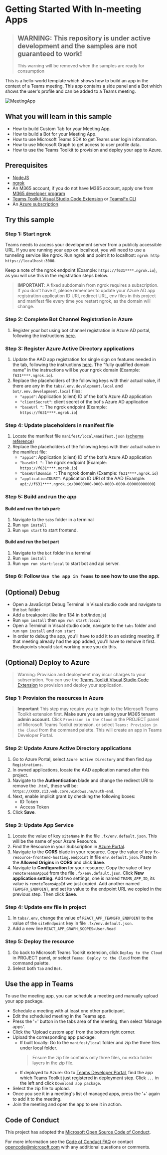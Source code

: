 # Getting Started With In-meeting Apps

> ## WARNING: This repository is under active development and the samples are not guaranteed to work!
> This warning will be removed when the samples are ready for consumption

This is a hello-world template which shows how to build an app in the context of a Teams meeting. This app contains a side panel and a Bot which shows the user's profile and can be added to a Teams meeting.

![MeetingApp](./images/InMeetingApp.png)

## What you will learn in this sample
- How to build Custom Tab for your Meeting App. 
- How to build a Bot for your Meeting App. 
- How to use Microsoft Teams SDK to get Teams user login information. 
- How to use Microsoft Graph to get access to user profile data. 
- How to use the Teams Toolkit to provision and deploy your app to Azure. 

## Prerequisites
-  [NodeJS](https://nodejs.org/en/)
-  [ngrok](https://ngrok.com/)
-  An M365 account, if you do not have M365 account, apply one from [M365 developer program](https://developer.microsoft.com/en-us/microsoft-365/dev-program)
-  [Teams Toolkit Visual Studio Code Extension](https://aka.ms/teams-toolkit) or [TeamsFx CLI](https://aka.ms/teamsfx-cli)
-  An [Azure subscription](https://azure.microsoft.com/en-us/free/)

## Try this sample
### Step 1: Start ngrok

Teams needs to access your development server from a publicly accessible URL. If you are running your app on localhost, you will need to use a tunneling service like ngrok. Run ngrok and point it to localhost: `ngrok http https://localhost:3000`.

Keep a note of the ngrok endpoint (Example: `https://f631****.ngrok.io`), as you will use this in the registration steps below.

> **IMPORTANT**: A fixed subdomain from ngrok requires a subscription. If you don't have it, please remember to update your Azure AD app registration application ID URI, redirect URL, env files in this project and manifest file every time you restart ngrok, as the domain will change.

### Step 2: Complete Bot Channel Registration in Azure
1. Register your bot using bot channel registration in Azure AD portal, following the instructions [here](docs/azure-bot-channels-registration.md).

### Step 3: Register Azure Active Directory applications
1. Update the AAD app registration for single sign on features needed in the tab, following the instructions [here](docs/auth-aad-sso.md). The "fully qualified domain name" in the instructions will be your ngrok domain (Example: `f631****.ngrok.io`).
1. Replace the placeholders of the following keys with their actual value, if there are any in the `tabs/.env.development.local` and `bot/.env.development.local` files:
    - `"appid"`: Application (client) ID of the bot's Azure AD application
    - `"clientSecret"`: client secret of the bot's Azure AD application
    - `"baseUrl "`: The ngrok endpoint (Example: `https://f631****.ngrok.io`)

### Step 4: Update placeholders in manifest file 
1. Locate the manifest file `manifest/local/manifest.json` ([schema reference](https://docs.microsoft.com/en-us/microsoftteams/platform/resources/schema/manifest-schema))
1. Replace the placeholders of the following keys with their actual value in the manifest file:
    - `"appid"`: Application (client) ID of the bot's Azure AD application
    - `"baseUrl "`: The ngrok endpoint (Example: `https://f631****.ngrok.io`)
    - `"baseUrlDomain "`: The ngrok domain (Example: `f631****.ngrok.io`)
    - `"applicationIDURI"`: Application ID URI of the AAD (Example: `api://f631****.ngrok.io/00000000-0000-0000-0000-000000000000`)

### Step 5: Build and run the app

#### Build and run the tab part:
1. Navigate to the `tabs` folder in a terminal
2. Run `npm install`
3. Run `npm start` to start frontend. 
#### Build and run the bot part
1. Navigate to the `bot` folder in a terminal
2. Run `npm install`
3. Run `npm run start:local` to start bot and api server. 

### Step 6: Follow `Use the app in Teams` to see how to use the app.

## (Optional) Debug
- Open a JavaScript Debug Terminal in Visual studio code and navigate to the `bot` folder
- Add a breakpoint (like line 134 in bot/index.js)
- Run `npm install` then `npm run start:local`
- Open a Terminal in Visual studio code, navigate to the `tabs` folder and run `npm install` and `npm start`
- In order to debug the app, you'll have to add it to an existing meeting. If that meeting already had the app added, you'll have to remove it first. Breakpoints should start working once you do this.

## (Optional) Deploy to Azure
> Warning: Provision and deployment may incur charges to your subscription.
> You can use the [Teams Toolkit Visual Studio Code Extension](https://aka.ms/teams-toolkit) to provision and deploy your application.

### Step 1: Provision the resources in Azure
> **Important** This step may require you to login to the Microsoft Teams Toolkit extension first. **Make sure you are using your M365 tenant admin account.**
Click `Provision in the Cloud` in the PROJECT panel of Microsoft Teams Toolkit extension. or select `Teams: Provision in the Cloud` from the command palette. This will create an app in Teams Developer Portal.

### Step 2: Update Azure Active Directory applications
1. Go to Azure Portal, select `Azure Active Directory` and then find `App Registrations`.
1. In owned applications, locate the AAD application named after this project.
1. Navigate to the **Authentication** blade and change the redirect URI to remove the `.html`, these will be: `https://XXXX.z13.web.core.windows.ne/auth-end`.
1. Next, enable implicit grant by checking the following boxes:  
    - ID Token  
    - Access Token  
1. Click **Save**.

### Step 3: Update App Service
1. Locate the value of key `siteName` in the file `.fx/env.default.json`. This will be the name of your Azure Resource.
1. Find the Resource in your Subscription in [Azure Portal](https://portal.azure.com).
1. Navigate to the **CORS** blade in your resource. Copy the value of key `fx-resource-frontend-hosting.endpoint` in file `env.default.json`. Paste in the **Allowed Origins** in **CORS** and click **Save**.  
1. Navigate to **Configuration** for your resource. Copy the value of key `remoteTeamsAppId` from the file `.fx/env.default.json`. Click **New application setting**. Add two settings, one is named `TEAMS_APP_ID`, its value is `remoteTeamsAppId` we just copied. Add another named `TEAMSFX_ENDPOINT`, and set its value to the endpoint URL we copied in the previous step. Then click **Save**.

### Step 4: Update env file in project
1. In `tabs/.env`, change the value of `REACT_APP_TEAMSFX_ENDPOINT` to the value of the `siteEndpoint` key in file `.fx/env.default.json`. 
1. Add a new line `REACT_APP_GRAPH_SCOPES=User.Read`

### Step 5: Deploy the resource
1. Go back to Microsoft Teams Toolkit extension, click `Deploy to the Cloud` in PROJECT panel, or select `Teams: Deploy to the Cloud` from the command palette.
1. Select both `Tab` and `Bot`.

## Use the app in Teams
To use the meeting app, you can schedule a meeting and manually upload your app package.
- Schedule a meeting with at least one other participant.
- Edit the scheduled meeting in the Teams app.
- Press the '+' button in the tabs area of the meeting, then select 'Manage apps'.
- Click the 'Upload custom app' from the bottom right corner.
- Upload the corresponding app package:
    - If built locally: Go to the `manifest/local` folder and zip the three files under local folder. 
        >Ensure the zip file contains only three files, no extra folder layers in the zip file.
    - If deployed to Azure: Go to [Teams Developer Portal](https://dev.teams.microsoft.com/apps), find the app which Teams Toolkit just registered in deployment step. Click `...` in the left and click `Download app package`.
- Select the zip file to upload.
- Once you see it in a meeting's list of managed apps, press the '+' again to add it to the meeting.
- Join the meeting and open the app to see it in action.

## Code of Conduct
This project has adopted the [Microsoft Open Source Code of Conduct](https://opensource.microsoft.com/codeofconduct/).

For more information see the [Code of Conduct FAQ](https://opensource.microsoft.com/codeofconduct/faq/) or
contact [opencode@microsoft.com](mailto:opencode@microsoft.com) with any additional questions or comments.
